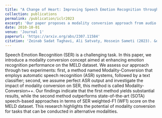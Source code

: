 ```yaml
---
title: "A Change of Heart: Improving Speech Emotion Recognition through Speech-to-Text Modality Conversion"
collection: publications
permalink: /publication/iclr2023
excerpt: 'Our paper proposes a modality conversion approach from audio to text in order to improve speech emotion recognition performance on the MELD dataset, this is feeling speech in words.'
date: 2010-10-01
venue: 'Journal 1'
paperurl: 'https://arxiv.org/abs/2307.11584'
citation: 'Zeinab Sadat Taghavi, Ali Satvaty, Hossein Sameti (2023). &quot;A Change of Heart: Improving Speech Emotion Recognition through Speech-to-Text Modality Conversion.&quot; <i>International Conference on Learning Representations 2023 </i>. 1(2).'
---
```

Speech Emotion Recognition (SER) is a challenging task. In this paper, we introduce a modality conversion concept aimed at enhancing emotion recognition performance on the MELD dataset. We assess our approach through two experiments: first, a method named Modality-Conversion that employs automatic speech recognition (ASR) systems, followed by a text classifier; second, we assume perfect ASR output and investigate the impact of modality conversion on SER, this method is called Modality-Conversion++. Our findings indicate that the first method yields substantial results, while the second method outperforms state-of-the-art (SOTA) speech-based approaches in terms of SER weighted-F1 (WF1) score on the MELD dataset. This research highlights the potential of modality conversion for tasks that can be conducted in alternative modalities.